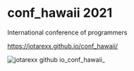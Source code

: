 # conf_hawaii 2021
International conference of programmers

https://jotarexx.github.io/conf_hawaii/


![jotarexx github io_conf_hawaii_](https://user-images.githubusercontent.com/63475312/151685885-fbc8a176-7240-4bb5-a3f1-756a154a40f7.png)

